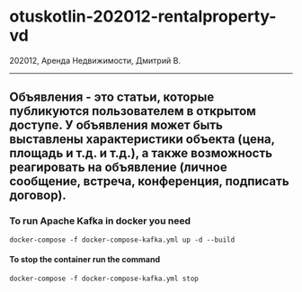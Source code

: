 # otuskotlin-202012-rentalproperty-vd

202012, Аренда Недвижимости, Дмитрий В.

---
Объявления - это статьи, которые публикуются пользователем в открытом доступе. У объявления может быть выставлены
характеристики объекта (цена, площадь и т.д. и т.д.), а также возможность реагировать на объявление (личное сообщение,
встреча, конференция, подписать договор).
---

### To run Apache Kafka in docker you need

```docker-compose -f docker-compose-kafka.yml up -d --build```

#### To stop the container run the command

```docker-compose -f docker-compose-kafka.yml stop```